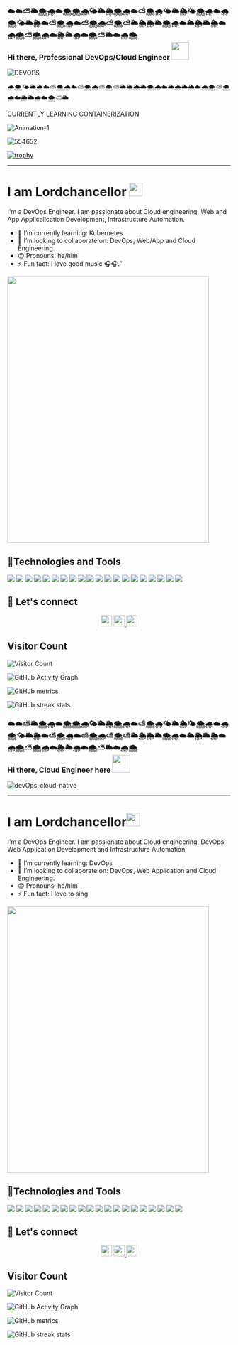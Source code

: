 ### ☁️☁️⛅🌥️🌨️🌧️☁️🌨️🌨️🌧️🌤️🌥️🌦️🌨️🌧️☁️⛅🌨️🌧️🌤️🌥️🌦️🌤️🌨️🌧️☁️🌧️🌨️🌤️🌥️🌦️☁️⛅🌨️🌧️☁️⛅🌨️🌧️⛅🌨️⛅🌥️🌦️🌦️🌥️🌨️🌧️☁️🌥️🌦️🌥️🌦️☁️🌧️🌨️⛅🌨️🌧️☁️🌦️🌥️🌧️☁️🌨️⛅🌥️☁️🌧️🌨️ </br> Hi there, Professional DevOps/Cloud Engineer <img src="https://raw.githubusercontent.com/MartinHeinz/MartinHeinz/master/wave.gif" width="40px">


![DEVOPS](https://user-images.githubusercontent.com/126022065/224186231-b3047c77-bba9-492f-9956-c7f75e7b8ff0.gif)

🌧️🌨️🌤️🌥️🌦️☁️⛅🌨️🌧️☁️⛅🌨️🌧️⛅🌨️⛅🌥️🌦️🌦️🌥️🌨️🌧️☁️🌥️🌦️🌥️🌦️☁️🌧️🌨️⛅🌨️🌧️☁️🌦️🌥️🌧️☁️🌨️⛅🌥️

<p>CURRENTLY LEARNING CONTAINERIZATION</p>

![Animation-1](https://user-images.githubusercontent.com/126022065/223205902-349ed1d1-24f3-4886-a8a2-50250ba1ca63.gif)

![554652](https://user-images.githubusercontent.com/126022065/223361452-06f8f6d2-b083-4835-b654-bc5c9c7473e4.png)

[![trophy](https://github-profile-trophy.vercel.app/?username=Pharmow)](https://github.com/Pharmow/github-profile-trophy)


<hr>
<h1>I am Lordchancellor <img src="https://media.giphy.com/media/WUlplcMpOCEmTGBtBW/giphy.gif" width="30"> </h1>
I'm a DevOps Engineer. I am passionate about Cloud engineering, Web and App Applicalication Development, Infrastructure Automation.



- 🌱 I’m currently learning: Kubernetes
- 👯 I’m looking to collaborate on: DevOps, Web/App and Cloud Engineering.
- 😊 Pronouns: he/him
- ⚡ Fun fact: I love good music 🎧🎧.”
<img src="https://user-images.githubusercontent.com/64049432/203648913-38af64b1-2761-4a04-919d-aeb567935a47.gif" border-radius="5px" width="95%" height="600px">


## 🔧Technologies and Tools
![](https://img.shields.io/badge/Cloud-AWS-informational?style=flat&logo=amazon-aws&logoColor=white&color=2bbc8a)
![](https://img.shields.io/badge/IAC-AWSCloudFormation-informational?style=flat&logo=amazon-aws&logoColor=white&color=2bbc8a)
![](https://img.shields.io/badge/Code-NodeJS-informational?style=flat&logo=node.js&logoColor=white&color=2bbc8a)
![](https://img.shields.io/badge/Metric_Dashboard-Grafana-informational?style=flat&logo=grafana&logoColor=white&color=2bbc8a)
![](https://img.shields.io/badge/VCS-Git-informational?style=flat&logo=git&logoColor=white&color=2bbc8a)
![](https://img.shields.io/badge/Code-VanillaJS-informational?style=flat&logo=javascript&logoColor=white&color=2bbc8a)
![](https://img.shields.io/badge/Hub-Github-informational?style=flat&logo=github&logoColor=white&color=2bbc8a)
![](https://img.shields.io/badge/OS-Linux-informational?style=flat&logo=linux&logoColor=white&color=2bbc8a)
![](https://img.shields.io/badge/Reverse_Proxy/Web_Server-Nginx-informational?style=flat&logo=nginx&logoColor=white&color=2bbc8a)
![](https://img.shields.io/badge/Reverse_Proxy/Web_Server-Apache-informational?style=flat&logo=apache&logoColor=white&color=2bbc8a)
![](https://img.shields.io/badge/Container_Runtime-Docker-informational?style=flat&logo=docker&logoColor=white&color=2bbc8a)
![](https://img.shields.io/badge/Shell-Bash-informational?style=flat&logo=gnu-bash&logoColor=white&color=2bbc8a)
![](https://img.shields.io/badge/IaC-Terraform-informational?style=flat&logo=terraform&logoColor=white&color=2bbc8a)
![](https://img.shields.io/badge/CI/CD-Jenkins-informational?style=flat&logo=jenkins&logoColor=white&color=2bbc8a)
![](https://img.shields.io/badge/CI/CD-CircleCI-informational?style=flat&logo=circleci&logoColor=white&color=2bbc8a)
![](https://img.shields.io/badge/Configuration_Management-Ansible-informational?style=flat&logo=ansible&logoColor=white&color=2bbc8a)
![](https://img.shields.io/badge/Code-Python-informational?style=flat&logo=python&logoColor=white&color=2bbc8a)
![](https://img.shields.io/badge/Monitoring-Prometheus-informational?style=flat&logo=prometheus&logoColor=white&color=2bbc8a)
![](https://img.shields.io/badge/Ordchestration_Tool-Kubernetes-informational?style=flat&logo=kubernetes&logoColor=white&color=2bbc8a)
![](https://img.shields.io/badge/Linux-Ubuntu-informational?style=flat&logo=ubuntu&logoColor=white&color=2bbc8a)

## 🤝 Let's connect

<p align="center">
  <a href="https://twitter.com/Lordchancellorr"><img src="https://img.shields.io/badge/twitter-%231DA1F2.svg?&style=for-the-badge&logo=twitter&logoColor=white" height=25></a>  
  <a href="https://www.linkedin.com/in/olatunde-temidayo-4267991a1"><img src="https://img.shields.io/badge/linkedin-%230077B5.svg?&style=for-the-badge&logo=linkedin&logoColor=white" height=25> </a>
  <a href="olatundeolamide03@gmail.com"><img src="https://img.shields.io/badge/gmail-%EA4225.svg?&style=for-the-badge&logo=gmail&logoColor=red" height=25></a>
</p>


## Visitor Count
![Visitor Count](https://profile-counter.glitch.me/{Lordchancellorr}/count.svg)

![GitHub Activity Graph](https://activity-graph.herokuapp.com/graph?username=Lordchancellorr&bg_color=0D1117)  

![GitHub metrics](https://metrics.lecoq.io/Lordchancelorr)  

![GitHub streak stats](https://github-readme-streak-stats.herokuapp.com/?user=Lordchancellorr&theme=black-ice&hide_border=true&stroke=0000&background=060A0CD0)  
### ☁️☁️⛅🌥️🌨️🌧️☁️🌨️🌨️🌧️🌤️🌥️🌦️🌨️🌧️☁️⛅🌨️🌧️🌤️🌥️🌦️🌤️🌨️🌧️☁️🌧️🌨️🌤️🌥️🌦️☁️⛅🌨️🌧️☁️⛅🌨️🌧️⛅🌨️⛅🌥️🌦️🌦️🌥️🌨️🌧️☁️🌥️🌦️🌥️🌦️☁️🌧️🌨️⛅🌨️🌧️☁️🌦️🌥️🌧️☁️🌨️⛅🌥️☁️🌧️🌨️ </br> Hi there, Cloud Engineer here <img src="https://raw.githubusercontent.com/MartinHeinz/MartinHeinz/master/wave.gif" width="40px">



 ![devOps-cloud-native](https://user-images.githubusercontent.com/126022065/223065942-56301e09-e88e-451f-b691-435e3daec3a6.gif)

<hr>
<h1>I am Lordchancellor<img src="https://media.giphy.com/media/WUlplcMpOCEmTGBtBW/giphy.gif" width="30"> </h1>
I'm a DevOps Engineer. I am passionate about Cloud engineering, DevOps, Web Application Development and Infrastructure Automation.



- 🌱 I’m currently learning: DevOps
- 👯 I’m looking to collaborate on: DevOps, Web Application and Cloud Engineering.
- 😊 Pronouns: he/him
- ⚡ Fun fact: I love to sing
<img src="https://user-images.githubusercontent.com/64049432/203648913-38af64b1-2761-4a04-919d-aeb567935a47.gif" border-radius="5px" width="95%" height="600px">


## 🔧Technologies and Tools
![](https://img.shields.io/badge/Cloud-AWS-informational?style=flat&logo=amazon-aws&logoColor=white&color=2bbc8a)
![](https://img.shields.io/badge/IAC-AWSCloudFormation-informational?style=flat&logo=amazon-aws&logoColor=white&color=2bbc8a)
![](https://img.shields.io/badge/Code-NodeJS-informational?style=flat&logo=node.js&logoColor=white&color=2bbc8a)
![](https://img.shields.io/badge/Metric_Dashboard-Grafana-informational?style=flat&logo=grafana&logoColor=white&color=2bbc8a)
![](https://img.shields.io/badge/VCS-Git-informational?style=flat&logo=git&logoColor=white&color=2bbc8a)
![](https://img.shields.io/badge/Code-VanillaJS-informational?style=flat&logo=javascript&logoColor=white&color=2bbc8a)
![](https://img.shields.io/badge/Hub-Github-informational?style=flat&logo=github&logoColor=white&color=2bbc8a)
![](https://img.shields.io/badge/OS-Linux-informational?style=flat&logo=linux&logoColor=white&color=2bbc8a)
![](https://img.shields.io/badge/Reverse_Proxy/Web_Server-Nginx-informational?style=flat&logo=nginx&logoColor=white&color=2bbc8a)
![](https://img.shields.io/badge/Reverse_Proxy/Web_Server-Apache-informational?style=flat&logo=apache&logoColor=white&color=2bbc8a)
![](https://img.shields.io/badge/Container_Runtime-Docker-informational?style=flat&logo=docker&logoColor=white&color=2bbc8a)
![](https://img.shields.io/badge/Shell-Bash-informational?style=flat&logo=gnu-bash&logoColor=white&color=2bbc8a)
![](https://img.shields.io/badge/IaC-Terraform-informational?style=flat&logo=terraform&logoColor=white&color=2bbc8a)
![](https://img.shields.io/badge/CI/CD-Jenkins-informational?style=flat&logo=jenkins&logoColor=white&color=2bbc8a)
![](https://img.shields.io/badge/CI/CD-CircleCI-informational?style=flat&logo=circleci&logoColor=white&color=2bbc8a)
![](https://img.shields.io/badge/Configuration_Management-Ansible-informational?style=flat&logo=ansible&logoColor=white&color=2bbc8a)
![](https://img.shields.io/badge/Code-Python-informational?style=flat&logo=python&logoColor=white&color=2bbc8a)
![](https://img.shields.io/badge/Monitoring-Prometheus-informational?style=flat&logo=prometheus&logoColor=white&color=2bbc8a)
![](https://img.shields.io/badge/Ordchestration_Tool-Kubernetes-informational?style=flat&logo=kubernetes&logoColor=white&color=2bbc8a)
![](https://img.shields.io/badge/Linux-Ubuntu-informational?style=flat&logo=ubuntu&logoColor=white&color=2bbc8a)

## 🤝 Let's connect

<p align="center">
  <a href="https://twitter.com/Lordchancellorr"><img src="https://img.shields.io/badge/twitter-%231DA1F2.svg?&style=for-the-badge&logo=twitter&logoColor=white" height=25></a> 
 <a href="https://www.linkedin.com/in/olatunde-temidayo-4267991a1"><img src="https://img.shields.io/badge/linkedin-%230077B5.svg?&style=for-the-badge&logo=linkedin&logoColor=white" height=25> </a>
  <a href="olatundeolamide03@gmail.com"><img src="https://img.shields.io/badge/gmail-%EA4225.svg?&style=for-the-badge&logo=gmail&logoColor=red" height=25></a>
</p>


## Visitor Count
![Visitor Count](https://profile-counter.glitch.me/{Lordchanccellorr}/count.svg)

![GitHub Activity Graph](https://activity-graph.herokuapp.com/graph?username=Lordchancellorr&bg_color=0D1117)  

![GitHub metrics](https://metrics.lecoq.io/Lordchancellorr)  

![GitHub streak stats](https://github-readme-streak-stats.herokuapp.com/?user=Lordchanccellorr&theme=black-ice&hide_border=true&stroke=0000&background=060A0CD0)  


<!---
Lordchancellorr/Lordchancellorr is a ✨ special ✨ repository because its `README.md` (this file) appears on your GitHub profile.
You can click the Preview link to take a look at your changes.
--->
